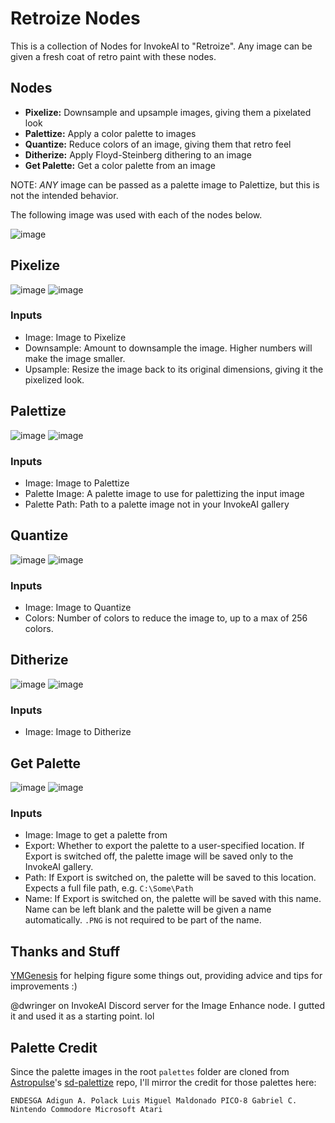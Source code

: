 # Retroize Nodes
This is a collection of Nodes for InvokeAI to "Retroize". Any image can be given a fresh coat of retro paint with these nodes.

## Nodes
- **Pixelize:** Downsample and upsample images, giving them a pixelated look
- **Palettize:** Apply a color palette to images
- **Quantize:** Reduce colors of an image, giving them that retro feel
- **Ditherize:** Apply Floyd-Steinberg dithering to an image
- **Get Palette:** Get a color palette from an image

NOTE: *ANY* image can be passed as a palette image to Palettize, but this is not the intended behavior.

The following image was used with each of the nodes below.

![image](https://github.com/Ar7ific1al/invokeai-retroizeinode/assets/2306586/c784e438-8c84-4414-8c7d-2cad62a38f89)

## Pixelize
![image](https://github.com/Ar7ific1al/invokeai-retroizeinode/assets/2306586/f8238901-1ffe-4f70-8492-60dc7e28647c)    ![image](https://github.com/Ar7ific1al/invokeai-retroizeinode/assets/2306586/d18be520-b871-457a-a856-d3ed92084538)

### Inputs
- Image: Image to Pixelize
- Downsample: Amount to downsample the image. Higher numbers will make the image smaller.
- Upsample: Resize the image back to its original dimensions, giving it the pixelized look.

## Palettize
![image](https://github.com/Ar7ific1al/invokeai-retroizeinode/assets/2306586/1595d288-4a9b-40ea-b44e-0d8c98287525)    ![image](https://github.com/Ar7ific1al/invokeai-retroizeinode/assets/2306586/da211ec0-5d1e-4f34-8a52-24f41271431a)

### Inputs
- Image: Image to Palettize
- Palette Image: A palette image to use for palettizing the input image
- Palette Path: Path to a palette image not in your InvokeAI gallery

## Quantize
![image](https://github.com/Ar7ific1al/invokeai-retroizeinode/assets/2306586/62e2d5b5-d6c9-404d-b22e-9a74b2712514)    ![image](https://github.com/Ar7ific1al/invokeai-retroizeinode/assets/2306586/9816c0c3-aef6-48cb-a8b2-b1d05e398f24)

### Inputs
- Image: Image to Quantize
- Colors: Number of colors to reduce the image to, up to a max of 256 colors.

## Ditherize
![image](https://github.com/Ar7ific1al/invokeai-retroizeinode/assets/2306586/8a7ea0f7-605c-46e2-8f83-ff1add680db9)    ![image](https://github.com/Ar7ific1al/invokeai-retroizeinode/assets/2306586/307974d7-6f0f-4866-9352-507ebed0e6f1)

### Inputs
- Image: Image to Ditherize

## Get Palette
![image](https://github.com/Ar7ific1al/invokeai-retroizeinode/assets/2306586/b880dc57-073d-48af-897d-5e35e2f0281d)    ![image](https://github.com/Ar7ific1al/invokeai-retroizeinode/assets/2306586/f0038f80-c667-4b5e-925e-d47daf9ce50a)

### Inputs
- Image: Image to get a palette from
- Export: Whether to export the palette to a user-specified location. If Export is switched off, the palette image will be saved only to the InvokeAI gallery.
- Path: If Export is switched on, the palette will be saved to this location. Expects a full file path, e.g. `C:\Some\Path`
- Name: If Export is switched on, the palette will be saved with this name. Name can be left blank and the palette will be given a name automatically. `.PNG` is not required to be part of the name.


## Thanks and Stuff
[YMGenesis](https://github.com/ymgenesis) for helping figure some things out, providing advice and tips for improvements :)


@dwringer on InvokeAI Discord server for the Image Enhance node. I gutted it and used it as a starting point. lol

## Palette Credit
Since the palette images in the root `palettes` folder are cloned from [Astropulse](https://github.com/Astropulse)'s [sd-palettize](https://github.com/Astropulse/sd-palettize/tree/main) repo, I'll mirror the credit for those palettes here:

`ENDESGA Adigun A. Polack Luis Miguel Maldonado PICO-8 Gabriel C. Nintendo Commodore Microsoft Atari`
